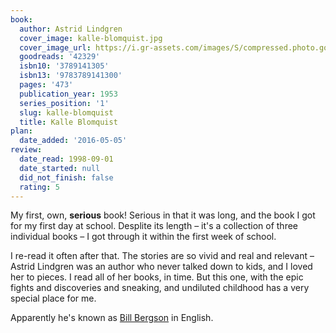 ```yaml
---
book:
  author: Astrid Lindgren
  cover_image: kalle-blomquist.jpg
  cover_image_url: https://i.gr-assets.com/images/S/compressed.photo.goodreads.com/books/1169880877l/42329.jpg
  goodreads: '42329'
  isbn10: '3789141305'
  isbn13: '9783789141300'
  pages: '473'
  publication_year: 1953
  series_position: '1'
  slug: kalle-blomquist
  title: Kalle Blomquist
plan:
  date_added: '2016-05-05'
review:
  date_read: 1998-09-01
  date_started: null
  did_not_finish: false
  rating: 5
---
```


My first, own, **serious** book! Serious in that it was long, and the book I got for my first day at school. Desplite
its length – it's a collection of three individual books – I got through it within the first week of school.

I re-read it often after that. The stories are so vivid and real and relevant – Astrid Lindgren was an author who never
talked down to kids, and I loved her to pieces. I read all of her books, in time. But this one, with the epic fights and
discoveries and sneaking, and undiluted childhood has a very special place for me.

Apparently he's known as [Bill Bergson](https://en.wikipedia.org/wiki/Bill_Bergson) in English.
